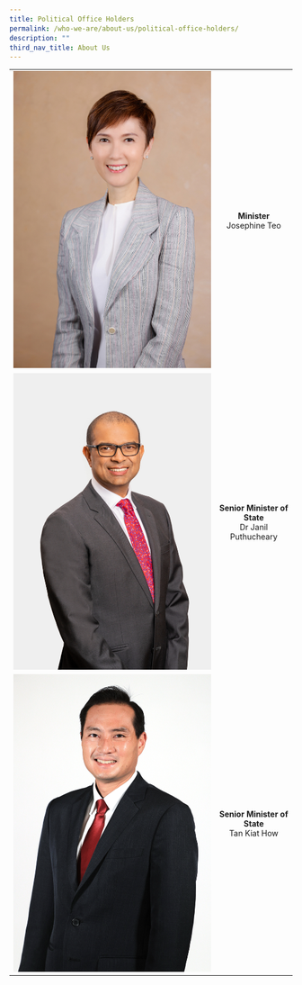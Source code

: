 ```yaml
---
title: Political Office Holders
permalink: /who-we-are/about-us/political-office-holders/
description: ""
third_nav_title: About Us
---
```

|  |  | 
| ------------- |:-------------:|
| ![260x200](/images/POHes/min%20josephine%20teo%202021-34.jpg) | **Minister** <br> Josephine Teo |
| ![](/images/POHes/sms%20janil%20(formal).jpg?=260x200) | **Senior Minister of State** <br> Dr Janil Puthucheary |
| ![](/images/POHes/tan%20kiat%20how%20suit%20photo.jpg?=260x200) | **Senior Minister of State** <br> Tan Kiat How |